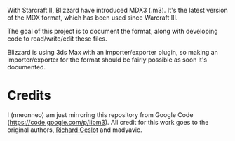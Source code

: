 With Starcraft II, Blizzard have introduced MDX3 (.m3). It's the latest version of the MDX format, which has been used since Warcraft III.

The goal of this project is to document the format, along with developing code to read/write/edit these files.

Blizzard is using 3ds Max with an importer/exporter plugin, so making an importer/exporter for the format should be fairly possible as soon it's documented.

# Credits

I (nneonneo) am just mirroring this repository from Google Code (https://code.google.com/p/libm3).
All credit for this work goes to the original authors, [Richard Geslot](http://www.richard-geslot.com/) and madyavic.


